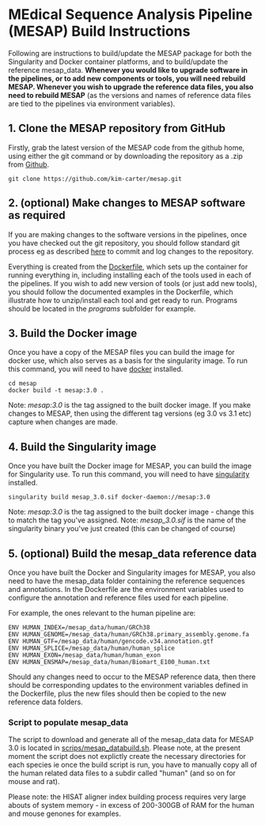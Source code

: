 # MEdical Sequence Analysis Pipeline (MESAP) Build Instructions
Following are instructions to build/update the MESAP package for both the Singularity and Docker container platforms, and to build/update the reference mesap_data.  **Whenever you would like to upgrade software in the pipelines, or to add new components or tools, you will need rebuild MESAP. Whenever you wish to upgrade the reference data files, you also need to rebuild MESAP** (as the versions and names of reference data files are tied to the pipelines via environment variables).

## 1. Clone the MESAP repository from GitHub
Firstly, grab the latest version of the MESAP code from the github home, using either the git command or by downloading the repository as a .zip from [Github](https://github.com/kim-carter/mesap.git).

~~~{.bash}
git clone https://github.com/kim-carter/mesap.git
~~~

## 2. (optional) Make changes to MESAP software as required
If you are making changes to the software versions in the pipelines, once you have checked out the git repository, you should follow standard git process eg as described [here](https://guides.github.com/introduction/git-handbook/) to commit and log changes to the repository.

Everything is created from the [Dockerfile](Dockerfile), which sets up the container for running everything in, including installing each of the tools used in each of the pipelines.  If you wish to add new version of tools (or just add new tools), you should follow the documented examples in the Dockerfile, which illustrate how to unzip/install each tool and get ready to run. Programs should be located in the *programs* subfolder for example.

## 3. Build the Docker image
Once you have a copy of the MESAP files you can build the image for docker use, which also serves as a basis for the singularity image. To run this command, you will need to have [docker](https://www.docker.com) installed.

~~~{.bash}
cd mesap
docker build -t mesap:3.0 . 
~~~
Note: *mesap:3.0* is the tag assigned to the built docker image. If you make changes to MESAP, then using the different tag versions (eg 3.0 vs 3.1 etc) capture when changes are made.

## 4. Build the Singularity image
Once you have built the Docker image for MESAP, you can build the image for Singularity use. To run this command, you will need to have [singularity](https://github.com/hpcng/singularity/releases) installed.

~~~{.bash}
singularity build mesap_3.0.sif docker-daemon://mesap:3.0
~~~

Note: *mesap:3.0* is the tag assigned to the built docker image - change this to match the tag you've assigned.
Note: *mesap_3.0.sif* is the name of the singularity binary you've just created (this can be changed of course)

## 5. (optional) Build the mesap_data reference data
Once you have built the Docker and Singularity images for MESAP, you also need to have the mesap_data folder containing the reference sequences and annotations.  In the Dockerfile are the environment variables used to configure the annotation and reference files used for each pipeline. 

For example, the ones relevant to the human pipeline are:
~~~{.bash}
ENV HUMAN_INDEX=/mesap_data/human/GRCh38
ENV HUMAN_GENOME=/mesap_data/human/GRCh38.primary_assembly.genome.fa
ENV HUMAN_GTF=/mesap_data/human/gencode.v34.annotation.gtf
ENV HUMAN_SPLICE=/mesap_data/human/human_splice
ENV HUMAN_EXON=/mesap_data/human/human_exon
ENV HUMAN_ENSMAP=/mesap_data/human/Biomart_E100_human.txt
~~~

Should any changes need to occur to the MESAP reference data, then there should be corresponding updates to the environment variables defined in the Dockerfile, plus the new files should then be copied to the new reference data folders.

### Script to populate mesap_data
The script to download and generate all of the mesap_data data for MESAP 3.0 is located in [scrips/mesap_databuild.sh](https://github.com/kim-carter/mesap/blob/master/scripts/mesapdata_build.sh).   Please note, at the present moment the script does not explictly create the necessary directories for each species ie once the build script is run, you have to manually copy all of the human related data files to a subdir called "human" (and so on for mouse and rat).

Please note: the HISAT aligner index building process requires very large abouts of system memory - in excess of 200-300GB of RAM for the human and mouse genones for examples.
